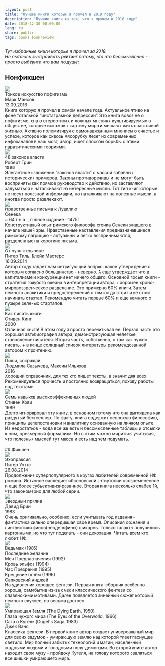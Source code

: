```yaml
---
layout: post
title: "Лучшие книги которые я прочел в 2018 году"
description: "Лучшие книги из тех, что я прочем в 2018 году"
date: 2018-12-30 00:00:00
lang: ru
share: public
tags: books bookreview
---
```

*Тут избранные книги которые я прочел за 2018.*  
*Не пытаюсь выстраивать рейтинг потому, что это бессмысленно - просто выберите что вам по душе:*

## Нонфикшен

<div class="book_list_item">
  <div class="left">
     <img src="/assets/img/post_imgs/books_review_2018/books_2018_review_1.jpg">
  </div>
  <div class="right">
     <div class="title">Тонкое искусство пофигизма</div> 
     <div class="author">Марк Мэнсон</div> 
     <div class="date">13.09.2016</div> 
     <div class="text">
        Книга которую я прочел в самом начале года. Актуальное чтиво на фоне тотальной “инстаграмной депрессии”.
        Это книга вовсе не о пофигизме, она о стереотипах и ложных мнениях культивируемых в обществе, которые искажают картину мира и мешают жить счастливой жизнью.  Активно полемизируя с самонавязанным мнением о счастье и успехе, которое как сквозь мясорубку лезет из современных инфоканалов в наш мозг, автор, ищет способы борьбы с этими паразитическими теориями.
     </div>
  </div>
</div>


<div class="book_list_item">
  <div class="left">
     <img src="/assets/img/post_imgs/books_review_2018/books_2018_review_2.jpg">
  </div>
  <div class="right">
     <div class="title">48 законов власти</div> 
     <div class="author">Роберт Грин</div> 
     <div class="date">1998</div> 
     <div class="text">
        Элегантное изложение “законов власти” с массой забавных исторических примеров. Законы противоречивы и не могут быть восприняты как прямое руководство к действию, но заставляют задуматься и наталкивают на интересные мысли. Тот тип книг которые не несут полезной информации, но наталкивают на полезные мысли, а иногда просто развлекают.
     </div>
  </div>
</div>


<div class="book_list_item">
  <div class="left">
     <img src="/assets/img/post_imgs/books_review_2018/books_2018_review_3.jpg">
  </div>
  <div class="right">
     <div class="title">Нравственные письма к Луцилию</div> 
     <div class="author">Сенека</div> 
     <div class="date">~ 64 г.н.э. , полное издание - 1475г</div> 
     <div class="text">
        Конструктивный опыт римского философа стоика Сенеки жившего в начале нашей эры. Нравственные наставления предназначавшиеся римскому патрицию - актуальны и легко воспринимаются, разделенные на короткие письма.
     </div>
  </div>
</div>


<div class="book_list_item">
  <div class="left">
     <img src="/assets/img/post_imgs/books_review_2018/books_2018_review_4.jpg">
  </div>
  <div class="right">
     <div class="title">От нуля к единице</div> 
     <div class="author">Питер Тиль, Блейк Мастерс</div> 
     <div class="date">16.09.2014</div> 
     <div class="text">
        Автор сходу задает нам интригующий вопрос: какое утверждение с которым согласно большинство - неверно. А еще утверждает что в капитализме и конкуренции нет ничего общего. Основной посыл книги - стратегия голубого океана в интерпретации автора + хорошее хроно-мировоззренческое разделение. Это примерно 60% книги. Затем немного аналитики и предостережений о том когда стоит и не стоит начинать стартап. Рекомендую читать первые 60% и еще немного о пузыре зеленых стартапов.
     </div>
  </div>
</div>


<div class="book_list_item">
  <div class="left">
     <img src="/assets/img/post_imgs/books_review_2018/books_2018_review_5.jpg">
  </div>
  <div class="right">
     <div class="title">Как писать книги</div> 
     <div class="author">Стивен Кинг</div> 
     <div class="date">2000</div> 
     <div class="text">
        Отличная книга! В этом году я просто перечитывал ее. Первая часть это хорошая автобиография автора, демонстрирующая нелегкое становление писателя. Вторая часть, собственно, о там как нужно писать. + в конце солидный список литературы рекомендованной автором к прочтению.
     </div>
  </div>
</div>

<div class="book_list_item">
  <div class="left">
     <img src="/assets/img/post_imgs/books_review_2018/books_2018_review_6.jpg">
  </div>
  <div class="right">
     <div class="title">Пиши, сокращай</div> 
     <div class="author">Людмила Сарычева, Максим Ильяхов</div> 
     <div class="date">2016</div> 
     <div class="text">
        Хороший справочник, для тех кто пишет тексты, а значит для всех. Рекомендуеться прочесть и постоянно возвращаться, походу работы над текстами.
     </div>
  </div>
</div>


<div class="book_list_item">
  <div class="left">
     <img src="/assets/img/post_imgs/books_review_2018/books_2018_review_7.jpg">
  </div>
  <div class="right">
     <div class="title">Семь навыков высокоэффективных людей</div> 
     <div class="author">Стивен Кови</div> 
     <div class="date">1989</div> 
     <div class="text">
        Долго игнорировал эту книгу, в основном потому что она выглядела как раздутый бестселлер. По факту, книга содержит неплохую философию, принципы целепостановки и аналитику основанную на личном опыте. Из недостатков - вода все же есть и бессмысленные таблицы и отсылки к ним, чрезмерный формализм. Но с этим можно мириться учитывая, что полезных мыслей тут масса и есть над чем подумать.
     </div>
  </div>
</div>

<br>
## Фикшен

<div class="book_list_item">
  <div class="left">
     <img src="/assets/img/post_imgs/books_review_2018/books_2018_review_8.jpg">
  </div>
  <div class="right">
     <div class="title">Эхопраксия</div> 
     <div class="author">Питер Уоттс</div> 
     <div class="date">26.08.2014</div> 
     <div class="text">
        Продолжение суперпопулярного в кругах любителей современной НФ романа. Истинное наследие гибсоновской антиутопии осовремененное и еще более субьективизированное. Вторая книга несколько слабее 1й, что закономерно для любой серии.
     </div>
  </div>
</div>

<div class="book_list_item">
  <div class="left">
     <img src="/assets/img/post_imgs/books_review_2018/books_2018_review_9.jpg">
  </div>
  <div class="right">
     <div class="title">Звездный прилив</div> 
     <div class="author">Дэвид Брин</div> 
     <div class="date">1983</div> 
     <div class="text">
        Очень оригинально, особенно, если учитывать год издания - фантастика сильно опередившая свое время. Описания сознания и лингвистики финов(неодельфины) шикарны. Только галакты получились картонными, но что тут поделать - они декорация. Читать всем кто любит НФ.
     </div>
  </div>
</div>


<div class="book_list_item">
  <div class="left">
     <img src="/assets/img/post_imgs/books_review_2018/books_2018_review_10.jpg">
  </div>
  <div class="right">
     <div class="title">
        Ведьмак (1986)<br>
        Последнее желание<br>
        Меч Предназначения (1992)<br>
        Кровь эльфов (1994)<br>
        Час Презрения (1995)<br>
        Крещение огнём (1996)
     </div> 
     <div class="author">Сапковский Анджей</div> 
     <div class="text">
        На удивление хорошее фентези. Первая книга-сборник особенно хороша, самобытна из-за смеси классического фентези со славянскими мотивами. Далее появляется линейный сюжет который немного скучнее, но весьма достоен.
     </div>
  </div>
</div>


<div class="book_list_item">
  <div class="left">
     <img src="/assets/img/post_imgs/books_review_2018/books_2018_review_11.jpg">
  </div>
  <div class="right">
     <div class="title">
        Умирающая Земля (The Dying Earth, 1950)<br>
        Глаза чужого мира (The Eyes of the Overworld, 1966)<br>
        Сага о Кугеле (Cugel's Saga, 1983)
     </div> 
     <div class="author">Джек Вэнс</div> 
     <div class="text">
        Классика фентези. В первой книге автор создает универсальный мир для своих задумок - умирающую землю над которой тлеет гаснущее светило. Мир полный забытых технологий и магии, населенный жадными людьми и голодными полу-демонами. Во второй книге автор находит свою музу - пройдоху Кугеля, на голову которого сваляться все шишки умирающего мира. 
     </div>
  </div>
</div>
<br>
